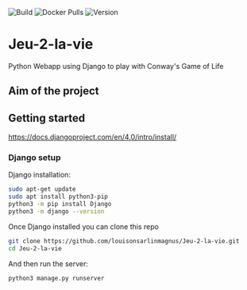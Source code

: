 ![Build](https://github.com/louisonsarlinmagnus/Jeu-2-la-vie/actions/workflows/django.yml/badge.svg)
![Docker Pulls](https://img.shields.io/docker/pulls/louisonsarlinmagnus/jeu-2-la-vie?logo=docker&color=0aa8d2&logoColor=fff)
![Version](https://img.shields.io/github/package-json/v/louisonsarlinmagnus/jeu-2-la-vie?logo=azurepipelines&amp;color=0aa8d2)
  
# Jeu-2-la-vie
Python Webapp using Django to play with Conway's Game of Life

## Aim of the project

## Getting started
https://docs.djangoproject.com/en/4.0/intro/install/

### Django setup
Django installation:
```bash
sudo apt-get update
sudo apt install python3-pip
python3 -m pip install Django
python3 -m django --version
```
Once Django installed you can clone this repo

```sh
git clone https://github.com/louisonsarlinmagnus/Jeu-2-la-vie.git
cd Jeu-2-la-vie
```
And then run the server:
```sh
python3 manage.py runserver
``` 
